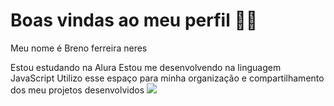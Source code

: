 # Boas vindas ao meu perfil 💙💙
Meu nome é Breno ferreira neres

Estou estudando na Alura
Estou me desenvolvendo na linguagem JavaScript
Utilizo esse espaço para minha organização e compartilhamento dos meu projetos desenvolvidos 
![](link)
